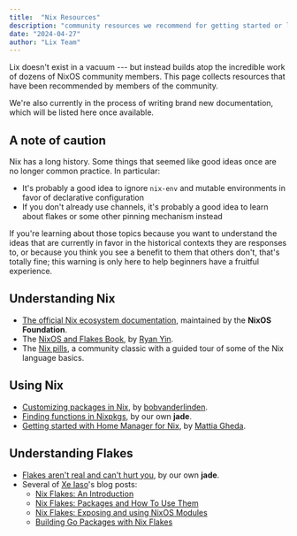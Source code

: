```yaml
---
title:  "Nix Resources"
description: "community resources we recommend for getting started or learning more"
date: "2024-04-27"
author: "Lix Team"
---
```


Lix doesn't exist in a vacuum --- but instead builds atop the incredible work of dozens of
NixOS community members. This page collects resources that have been recommended by members
of the community.

We're also currently in the process of writing brand new documentation, which will be listed here
once available.

## A note of caution

Nix has a long history. Some things that seemed like good ideas once are no longer common practice. In particular:

- It's probably a good idea to ignore `nix-env` and mutable environments in favor of declarative configuration
- If you don't already use channels, it's probably a good idea to learn about flakes or some other pinning mechanism instead

If you're learning about those topics because you want to understand the ideas that are currently in favor in the historical contexts they are responses to, or because you think you see a benefit to them that others don't, that's totally fine; this warning is only here to help beginners have a fruitful experience.

## Understanding Nix

- [The official Nix ecosystem documentation](https://nix.dev), maintained by the **NixOS Foundation**.
- The [NixOS and Flakes Book](https://nixos-and-flakes.thiscute.world/), by [Ryan Yin](https://github.com/ryan4yin).
- The [Nix pills](https://nixos.org/guides/nix-pills/), a community classic with a guided tour of some of the Nix language basics.

## Using Nix

- [Customizing packages in Nix](https://bobvanderlinden.me/customizing-packages-in-nix/), by [bobvanderlinden](https://bobvanderlinden.me).
- [Finding functions in Nixpkgs](https://jade.fyi/blog/finding-functions-in-nixpkgs/), by our own **jade**.
- [Getting started with Home Manager for Nix](https://ghedam.at/24353/tutorial-getting-started-with-home-manager-for-nix), by [Mattia Gheda](https://ghedam.at/).


## Understanding Flakes

- [Flakes aren't real and can't hurt you](https://jade.fyi/blog/flakes-arent-real/), by our own **jade**.
- Several of [Xe Iaso](https://xeiaso.net)'s blog posts:
  - [Nix Flakes: An Introduction](https://xeiaso.net/blog/nix-flakes-1-2022-02-21/)
  - [Nix Flakes: Packages and How To Use Them](https://xeiaso.net/blog/nix-flakes-2-2022-02-27/)
  - [Nix Flakes: Exposing and using NixOS Modules](https://xeiaso.net/blog/nix-flakes-3-2022-04-07/)
  - [Building Go Packages with Nix Flakes](https://xeiaso.net/blog/nix-flakes-go-programs/)
